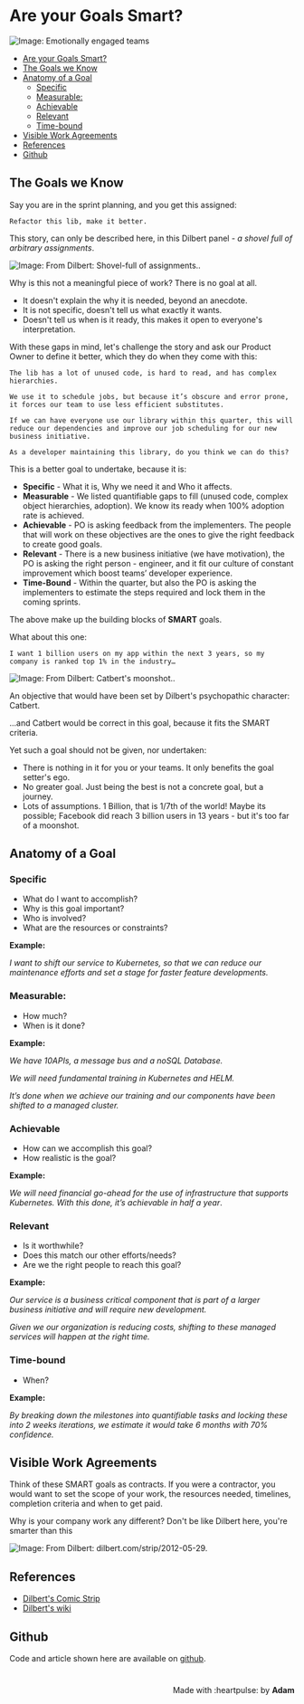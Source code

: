 # Are your Goals Smart?

 <!-- title: Are your Goals Smart? -->
 
 ![Image: Emotionally engaged teams](banner.jpg "Image: Shutter Stock")

 - [Are your Goals Smart?](#are-your-goals-smart)
  - [The Goals we Know](#the-goals-we-know)
  - [Anatomy of a Goal](#anatomy-of-a-goal)
    - [Specific](#specific)
    - [Measurable:](#measurable)
    - [Achievable](#achievable)
    - [Relevant](#relevant)
    - [Time-bound](#time-bound)
  - [Visible Work Agreements](#visible-work-agreements)
  - [References](#references)
  - [Github](#github)
 
## The Goals we Know

Say you are in the sprint planning, and you get this assigned:

`Refactor this lib, make it better.`


This story, can only be described here, in this Dilbert panel - _a shovel full of arbitrary assignments_.

 ![Image: From Dilbert: Shovel-full of assignments..](Dilbert_PHB.jpg "From Dilbert: Shovel-full of assignments..")

Why is this not a meaningful piece of work? There is no goal at all. 

- It doesn't explain the why it is needed, beyond an anecdote. 
- It is not specific, doesn't tell us what exactly it wants. 
- Doesn't tell us when is it ready, this makes it open to everyone's interpretation.
  
With these gaps in mind, let's challenge the story and ask our Product Owner to define it better, which they do when they come with this:

```text
The lib has a lot of unused code, is hard to read, and has complex hierarchies.

We use it to schedule jobs, but because it’s obscure and error prone, it forces our team to use less efficient substitutes.

If we can have everyone use our library within this quarter, this will reduce our dependencies and improve our job scheduling for our new business initiative. 

As a developer maintaining this library, do you think we can do this?
```

This is a better goal to undertake, because it is:

- **Specific** - What it is, Why we need it and Who it affects.
- **Measurable** - We listed quantifiable gaps to fill (unused code, complex object hierarchies, adoption). We know its ready when 100% adoption rate is achieved.
- **Achievable** - PO is asking feedback from the implementers. The people that will work on these objectives are the ones to give the right feedback to create good goals.
- **Relevant** - There is a new business initiative (we have motivation), the PO is asking the  right person - engineer, and it fit our culture of  constant improvement which boost teams’ developer experience.
- **Time-Bound** - Within the quarter, but also the PO is asking the implementers to estimate the steps required and lock them in the coming sprints.


The above make up the building blocks of **SMART** goals. 

What about this one:

`I want 1 billion users on my app within the next 3 years, so my company is ranked top 1% in the industry…`

 ![Image: From Dilbert: Catbert's moonshot..](Catbert.png "From Dilbert: Catbert's moonshot.")

An objective that would have been set by Dilbert's psychopathic character: Catbert.

...and Catbert would be correct in this goal, because it fits the SMART criteria.

Yet such a goal should not be given, nor undertaken:

- There is nothing in it for you or your teams. It only benefits the goal setter's ego.
- No greater goal. Just being the best is not a concrete goal, but a journey.
- Lots of assumptions. 1 Billion, that is 1/7th of the world! Maybe its possible; Facebook did reach 3 billion users in 13 years - but it's too far of a moonshot.

## Anatomy of a Goal

### Specific

- What do I want to accomplish?
- Why is this goal important?
- Who is involved?
- What are the resources or constraints?


**Example:**

*I want to shift our service to Kubernetes, so that we can reduce our maintenance efforts and set a stage for faster feature developments.*

### Measurable:

- How much?
- When is it done?


**Example:**

*We have 10APIs, a message bus and a noSQL Database.*

*We will need fundamental training in Kubernetes and HELM.*

*It’s done when we achieve our training and our components have been shifted to a managed cluster.*

### Achievable

- How can we accomplish this goal?
- How realistic is the goal?
  
**Example:**

*We will need financial go-ahead for the use of infrastructure that supports Kubernetes. With this done, it’s achievable in half a year*.

### Relevant

- Is it worthwhile? 
- Does this match our other efforts/needs?
- Are we the right people to reach this goal?


**Example:**

*Our service is a business critical component that is part of a larger business initiative and will require new development.* 

*Given we our organization is reducing costs, shifting to these managed services will happen at the right time.*

### Time-bound

- When?


**Example:**

*By breaking down the milestones into quantifiable tasks and locking these into 2 weeks iterations, we estimate it would take 6 months with 70% confidence.*

## Visible Work Agreements

Think of these SMART goals as contracts. If you were a contractor, you would want to set the scope of your work, the resources needed, timelines, completion criteria and when to get paid.

Why is your company work any different? Don't be like Dilbert here, you're smarter than this

 ![Image: From Dilbert: dilbert.com/strip/2012-05-29.](dilbert-strip.gif "From Dilbert: dilbert.com/strip/2012-05-29.")

## References

- [Dilbert's Comic Strip](https://dilbert.com)
- [Dilbert's wiki](https://dilbert.fandom.com/wiki)

## Github

Code and article shown here are available on [github](https://github.com/adamd1985/articles/tree/main/smart_goals).

#
<div align="right">Made with :heartpulse: by <b>Adam</b></div>
